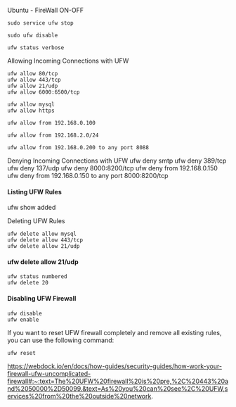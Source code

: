Ubuntu - FireWall ON-OFF

```
sudo service ufw stop
```
```
sudo ufw disable
```
```
ufw status verbose
```

Allowing Incoming Connections with UFW
```
ufw allow 80/tcp
ufw allow 443/tcp
ufw allow 21/udp
ufw allow 6000:6500/tcp
```
```
ufw allow mysql
ufw allow https
```
```
ufw allow from 192.168.0.100
```
```
ufw allow from 192.168.2.0/24
```
```
ufw allow from 192.168.0.200 to any port 8088
```
Denying Incoming Connections with UFW
ufw deny smtp
ufw deny 389/tcp
ufw deny 137/udp
ufw deny 8000:8200/tcp
ufw deny from 192.168.0.150
ufw deny from 192.168.0.150 to any port 8000:8200/tcp

#### Listing UFW Rules
ufw show added

Deleting UFW Rules
```
ufw delete allow mysql
ufw delete allow 443/tcp
ufw delete allow 21/udp
```
#### ufw delete allow 21/udp
```
ufw status numbered
ufw delete 20
```
#### Disabling UFW Firewall
```
ufw disable
ufw enable
```
If you want to reset UFW firewall completely and remove all existing rules, you can use the following command:
```
ufw reset
```

https://webdock.io/en/docs/how-guides/security-guides/how-work-your-firewall-ufw-uncomplicated-firewall#:~:text=The%20UFW%20firewall%20is%20pre,%2C%20443%20and%2050000%2D50099.&text=As%20you%20can%20see%2C%20UFW,services%20from%20the%20outside%20network.
